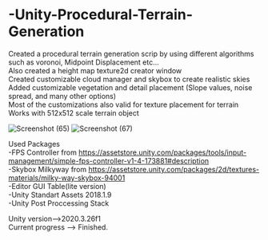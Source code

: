 # -Unity-Procedural-Terrain-Generation  
Created a procedural terrain generation scrip by using different algorithms such as voronoi, Midpoint Displacement etc...  
Also created a height map texture2d creator window  
Created customizable cloud manager and skybox to create realistic skies  
Added customizable vegetation and detail placement (Slope values, noise spread, and many other options)  
Most of the customizations also valid for texture placement for terrain  
Works with 512x512 scale terrain object 

![Screenshot (65)](https://user-images.githubusercontent.com/81098623/162587384-212afd3c-641e-454f-ab27-899dbd466c89.png)
![Screenshot (67)](https://user-images.githubusercontent.com/81098623/162587386-b77c928f-01ed-4708-8007-b8016817bb57.png)

Used Packages   
-FPS Controller from https://assetstore.unity.com/packages/tools/input-management/simple-fps-controller-v1-4-173881#description  
-Skybox Milkyway from https://assetstore.unity.com/packages/2d/textures-materials/milky-way-skybox-94001  
-Editor GUI Table(lite version)  
-Unity Standart Assets 2018.1.9  
-Unity Post Proccessing Stack  


Unity version-->2020.3.26f1  
Current progress --> Finished. 
